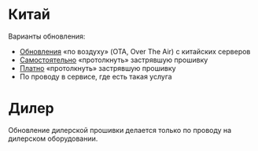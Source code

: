 # Китай

Варианты обновления:

* [Обновления](firmware_update.md) «по воздуху» (OTA, Over The Air) с китайских серверов
* [Самостоятельно](firmware_update_manual.md) «протолкнуть» застрявшую прошивку
* [Платно](firmware_update_paid.md) «протолкнуть» застрявшую прошивку
* По проводу в сервисе, где есть такая услуга

# Дилер

Обновление дилерской прошивки делается только по проводу на дилерском оборудовании.
